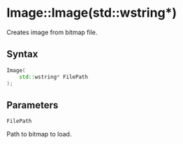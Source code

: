 # Image::Image(std::wstring*)

Creates image from bitmap file.

## Syntax

```cpp
Image(
    std::wstring* FilePath
);
```

## Parameters

`FilePath`

Path to bitmap to load.
